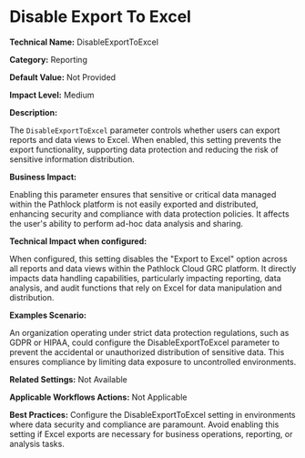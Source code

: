 # Disable Export To Excel

**Technical Name:** DisableExportToExcel

**Category:** Reporting

**Default Value:** Not Provided

**Impact Level:** Medium

**Description:**

The `DisableExportToExcel` parameter controls whether users can export reports and data views to Excel. When enabled, this setting prevents the export functionality, supporting data protection and reducing the risk of sensitive information distribution.

**Business Impact:**

Enabling this parameter ensures that sensitive or critical data managed within the Pathlock platform is not easily exported and distributed, enhancing security and compliance with data protection policies. It affects the user's ability to perform ad-hoc data analysis and sharing.

**Technical Impact when configured:**

When configured, this setting disables the "Export to Excel" option across all reports and data views within the Pathlock Cloud GRC platform. It directly impacts data handling capabilities, particularly impacting reporting, data analysis, and audit functions that rely on Excel for data manipulation and distribution.

**Examples Scenario:**

An organization operating under strict data protection regulations, such as GDPR or HIPAA, could configure the DisableExportToExcel parameter to prevent the accidental or unauthorized distribution of sensitive data. This ensures compliance by limiting data exposure to uncontrolled environments.

**Related Settings:** Not Available

**Applicable Workflows Actions:** Not Applicable

**Best Practices:** Configure the DisableExportToExcel setting in environments where data security and compliance are paramount. Avoid enabling this setting if Excel exports are necessary for business operations, reporting, or analysis tasks.